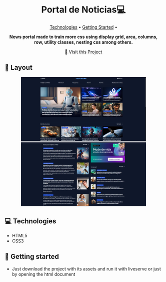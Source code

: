 <h1 align="center" style="font-weight: bold;">Portal de Noticias💻</h1>

<p align="center">
 <a href="#tech">Technologies</a> • 
 <a href="#started">Getting Started</a> • 
</p>

<p align="center">
    <b>
      News portal made to train more css using display grid, area, columns, row, utility classes, nesting css among others.
    </b>
</p>


<p align="center">
     <a href="https://portalnotices.netlify.app/">📱 Visit this Project</a>
</p>

<h2 id="layout">🎨 Layout</h2>

<p align="center">
      <img src="./assets/images/printScreen-1.png" alt="Imagem da pagina demonstrando como ela e" width="400px">
      <img src="./assets/images/printScreen-2.png" alt="Imagem da pagina demonstrando como ela e" width="400px">
</p>

<h2 id="tech">💻 Technologies</h2>

- HTML5
- CSS3

<h2 id="started">🚀 Getting started</h2>

- Just download the project with its assets and run it with liveserve or just by opening the html document

